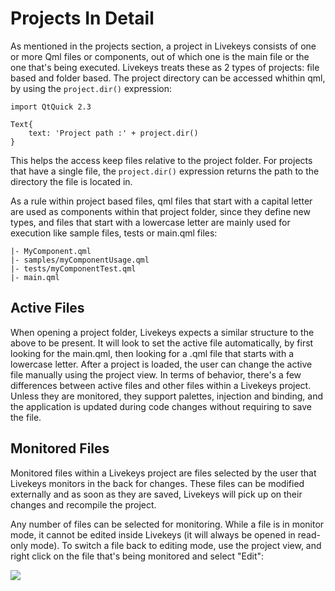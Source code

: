 # Projects In Detail

As mentioned in the projects section, a project in Livekeys consists of one or more Qml files or components, out of
which one is the main file or the one that's being executed. Livekeys treats these as 2 types of projects: file
based and folder based. The project directory can be accessed whithin qml, by using the
`project.dir()` expression:

```
import QtQuick 2.3

Text{
    text: 'Project path :' + project.dir()
}
```

This helps the access keep files relative to the project folder. For projects that have a single file, the
`project.dir()` expression returns the path to the directory the file is located in.

As a rule within project based files, qml files that start with a capital letter are used as components within
that project folder, since they define new types, and files that start with a lowercase letter are mainly used for
execution like sample files, tests or main.qml files:

```
|- MyComponent.qml
|- samples/myComponentUsage.qml
|- tests/myComponentTest.qml
|- main.qml
```

## Active Files

When opening a project folder, Livekeys expects a similar structure to the above to be present. It will look to set
the active file automatically, by first looking for the main.qml, then looking for a .qml file that starts with a
lowercase letter. After a project is loaded, the user can change the active file manually using the project view. In
terms of behavior, there's a few differences between active files and other files within a Livekeys project. Unless
they are monitored, they support palettes, injection and binding, and the application is updated during code changes
without requiring to save the file.

## Monitored Files

Monitored files within a Livekeys project are files selected by the user that Livekeys monitors in the back for changes.
These files can be modified externally and as soon as they are saved, Livekeys will pick up on their changes and
recompile the project.

Any number of files can be selected for monitoring. While a file is in monitor mode, it cannot be edited inside Livekeys (it will always be opened in read-only mode). To switch a file back to editing mode, use the project view, and
right click on the file that's being monitored and select "Edit":

![](../src/images/user_project_2.png)
